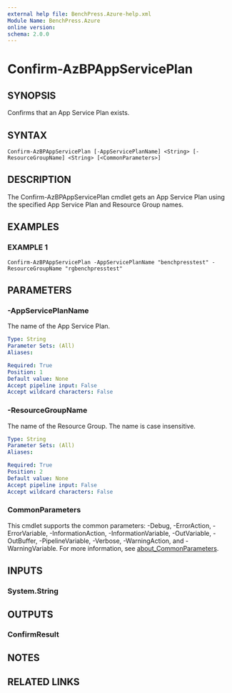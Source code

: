 ```yaml
---
external help file: BenchPress.Azure-help.xml
Module Name: BenchPress.Azure
online version:
schema: 2.0.0
---
```


# Confirm-AzBPAppServicePlan

## SYNOPSIS
Confirms that an App Service Plan exists.

## SYNTAX

```
Confirm-AzBPAppServicePlan [-AppServicePlanName] <String> [-ResourceGroupName] <String> [<CommonParameters>]
```

## DESCRIPTION
The Confirm-AzBPAppServicePlan cmdlet gets an App Service Plan using the specified App Service Plan and
Resource Group names.

## EXAMPLES

### EXAMPLE 1
```
Confirm-AzBPAppServicePlan -AppServicePlanName "benchpresstest" -ResourceGroupName "rgbenchpresstest"
```

## PARAMETERS

### -AppServicePlanName
The name of the App Service Plan.

```yaml
Type: String
Parameter Sets: (All)
Aliases:

Required: True
Position: 1
Default value: None
Accept pipeline input: False
Accept wildcard characters: False
```

### -ResourceGroupName
The name of the Resource Group.
The name is case insensitive.

```yaml
Type: String
Parameter Sets: (All)
Aliases:

Required: True
Position: 2
Default value: None
Accept pipeline input: False
Accept wildcard characters: False
```

### CommonParameters
This cmdlet supports the common parameters: -Debug, -ErrorAction, -ErrorVariable, -InformationAction, -InformationVariable, -OutVariable, -OutBuffer, -PipelineVariable, -Verbose, -WarningAction, and -WarningVariable. For more information, see [about_CommonParameters](http://go.microsoft.com/fwlink/?LinkID=113216).

## INPUTS

### System.String
## OUTPUTS

### ConfirmResult
## NOTES

## RELATED LINKS
